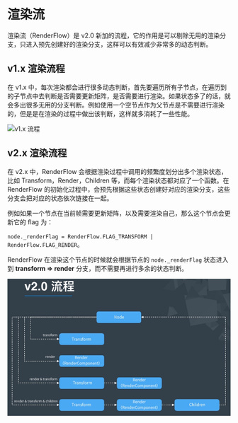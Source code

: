 # 渲染流

渲染流（RenderFlow）是 v2.0 新加的流程，它的作用是可以剔除无用的渲染分支，只进入预先创建好的渲染分支，这样可以有效减少非常多的动态判断。

## v1.x 渲染流程

在 v1.x 中，每次渲染都会进行很多动态判断，首先要遍历所有子节点，在遍历到的子节点中去判断是否需要更新矩阵，是否需要进行渲染。如果状态多了的话，就会多出很多无用的分支判断。例如使用一个空节点作为父节点是不需要进行渲染的，但是是在渲染的过程中做出该判断，这样就多消耗了一些性能。

![v1.x 流程](./render-flow/render-flow-1.png)

## v2.x 渲染流程

在 v2.x 中，RenderFlow 会根据渲染过程中调用的频繁度划分出多个渲染状态，比如 Transform，Render，Children 等，而每个渲染状态都对应了一个函数。在 RenderFlow 的初始化过程中，会预先根据这些状态创建好对应的渲染分支，这些分支会把对应的状态依次链接在一起。

例如如果一个节点在当前帧需要更新矩阵，以及需要渲染自己，那么这个节点会更新它的 flag 为：

`node._renderFlag = RenderFlow.FLAG_TRANSFORM | RenderFlow.FLAG_RENDER`。

RenderFlow 在渲染这个节点的时候就会根据节点的 `node._renderFlag` 状态进入到 **transform => render** 分支，而不需要再进行多余的状态判断。

![v2.x 流程](./render-flow/render-flow-2.png)
